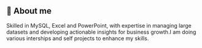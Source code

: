 ## 💫 About me
Skilled in MySQL, Excel and PowerPoint, with expertise in managing large datasets and developing actionable insights for business growth.I am doing various interships and self projects to enhance my skills.
